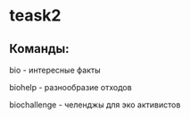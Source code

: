 # teask2
## Команды:
bio - интересные факты

biohelp - разнообразие отходов

biochallenge - челенджы для эко активистов
